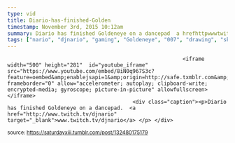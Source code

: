 ```yaml
---
type: vid
title: Diario-has-finished-Golden
timestamp: November 3rd, 2015 10:12am
summary: Diario has finished Goldeneye on a dancepad  a hrefhttpwwwtwitchtvdjnario targetblankwwwtwitchtvdjnarioa p 
tags: ["nario", "djnario", "gaming", "Goldeneye", "007", "drawing", "sketch", "art"]
---
```


                
                
                
                
                
                
                
                
                                                            <iframe width="500" height="281"  id="youtube_iframe" src="https://www.youtube.com/embed/8iN0q967S3c?feature=oembed&amp;enablejsapi=1&amp;origin=http://safe.txmblr.com&amp;wmode=opaque" frameborder="0" allow="accelerometer; autoplay; clipboard-write; encrypted-media; gyroscope; picture-in-picture" allowfullscreen></iframe>                    
                                            <div class="caption"><p>Diario has finished Goldeneye on a dancepad.  <a href="http://www.twitch.tv/djnario" target="_blank">www.twitch.tv/djnario</a> </p> </div>
                                                    
<small>source: https://saturdayxiii.tumblr.com/post/132480175179</small>